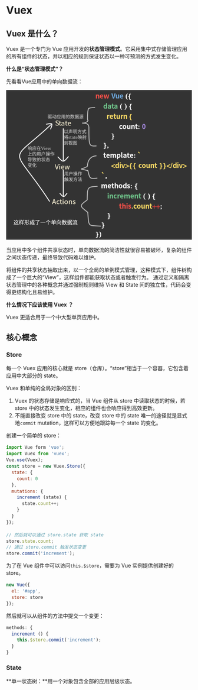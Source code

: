 # Vuex

## Vuex 是什么？

Vuex 是一个专门为 Vue 应用开发的**状态管理模式**。它采用集中式存储管理应用的所有组件的状态，并以相应的规则保证状态以一种可预测的方式发生变化。



**什么是“状态管理模式”？**

先看看Vue应用中的单向数据流：

![单向数据流](./img/单向数据流.png)

当应用中多个组件共享状态时，单向数据流的简洁性就很容易被破坏，复杂的组件之间状态传递，最终导致代码难以维护。

将组件的共享状态抽取出来，以一个全局的单例模式管理，这种模式下，组件树构成了一个巨大的“View”，这样组件都能获取状态或者触发行为。
通过定义和隔离状态管理中的各种概念并通过强制规则维持 View 和 State 间的独立性，代码会变得更结构化且易维护。



**什么情况下应该使用 Vuex ？**

Vuex 更适合用于一个中大型单页应用中。

## 核心概念

### Store

每一个 Vuex 应用的核心就是 store（仓库）。“store”相当于一个容器，它包含着应用中大部分的 state。

Vuex 和单纯的全局对象的区别：

1. Vuex 的状态存储是响应式的，当 Vue 组件从 store 中读取状态的时候，若 store 中的状态发生变化，相应的组件也会响应得到高效更新。
2. 不能直接改变 store 中的 state，改变 store 中的 state 唯一的途径就是显式地`commit` mutation，这样可以方便地跟踪每一个 state 的变化。

创建一个简单的 store：

```javascript
import Vue form 'vue';
import Vuex from 'vuex';
Vue.use(Vuex);
const store = new Vuex.Store({
  state: {
    count: 0
  },
  mutations: {
    increment (state) {
      state.count++;
    }
  }
});

// 然后就可以通过 store.state 获取 state
store.state.count;
// 通过 store.commit 触发状态变更
store.commit('increment');
```

为了在 Vue 组件中可以访问`this.$store`，需要为 Vue 实例提供创建好的 store。

```javascript
new Vue({
  el: '#app',
  store: store
});
```

然后就可以从组件的方法中提交一个变更：

```javascript
methods: {
  increment () {
    this.$store.commit('increment');
  }
}
```

### State

**单一状态树：**用一个对象包含全部的应用层级状态。


